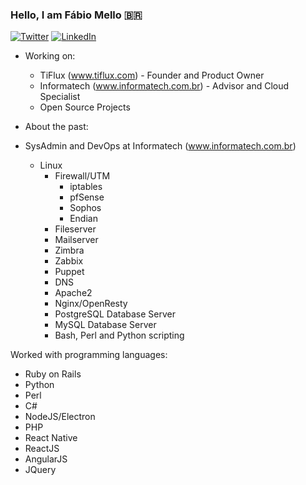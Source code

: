 ### Hello, I am Fábio Mello 🇧🇷

[![Twitter](https://img.shields.io/badge/Twitter-1DA1F2?style=for-the-badge&logo=twitter&logoColor=white)](https://twitter.com/fabiomello)
[![LinkedIn](https://img.shields.io/badge/LinkedIn-0077B5?style=for-the-badge&logo=linkedin&logoColor=white)](https://www.linkedin.com/in/f%C3%A1bio-mello-764a0352/)

- Working on:
  - TiFlux (www.tiflux.com) - Founder and Product Owner
  - Informatech (www.informatech.com.br) - Advisor and Cloud Specialist
  - Open Source Projects

- About the past:
- SysAdmin and DevOps at Informatech (www.informatech.com.br)
  - Linux
    - Firewall/UTM
      - iptables
      - pfSense
      - Sophos
      - Endian
    - Fileserver
    - Mailserver
    - Zimbra
    - Zabbix
    - Puppet
    - DNS
    - Apache2
    - Nginx/OpenResty
    - PostgreSQL Database Server
    - MySQL Database Server
    - Bash, Perl and Python scripting

Worked with programming languages:
  - Ruby on Rails
  - Python
  - Perl
  - C#
  - NodeJS/Electron
  - PHP
  - React Native
  - ReactJS
  - AngularJS
  - JQuery

